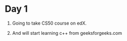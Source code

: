 # Day 1

1. Going to take CS50 course on edX.

2. And will start learning c++ from geeksforgeeks.com
